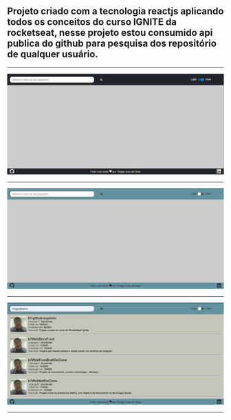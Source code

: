 ## Projeto criado com a tecnologia reactjs aplicando todos os conceitos do curso IGNITE da rocketseat, nesse projeto estou consumido api publica do github para pesquisa dos repositório de qualquer usuário.

<hr>

![Tela Principal](/images/01.png)

<hr>

![Tela Principal](/images/02.png)

<hr>

![Tela Principal](/images/03.png)

<hr>

